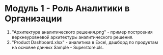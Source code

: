 # Модуль 1 - Роль Аналитики в Организации 

1. "Архитектура аналитического решения.png" - пример построения верхнеуровневой архитектуры аналитического решения.  
2. "Product Dashboard.xlsx" - аналитика в Excel, дашборд по продуктам на основне данных Sample - Superstore.xls.
